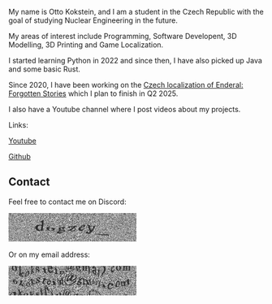 My name is Otto Kokstein, and I am a student in the Czech Republic with the goal of studying Nuclear Engineering in the future.

My areas of interest include Programming, Software Developent, 3D Modelling, 3D Printing and Game Localization.

I started learning Python in 2022 and since then, I have also picked up Java and some basic Rust.

Since 2020, I have been working on the [Czech localization of Enderal: Forgotten Stories](enderal-localization.md) which I plan to finish in Q2 2025.

I also have a Youtube channel where I post videos about my projects.

Links:

[Youtube](https://www.youtube.com/@ottokokstein/videos)

[Github](https://github.com/ottokokstein)

## Contact

Feel free to contact me on Discord:

<img src="images/discord.png" alt="Alt text" style="width: 50%;" />

Or on my email address:

<img src="images/email.png" alt="Alt text" style="width: 50%;" />
